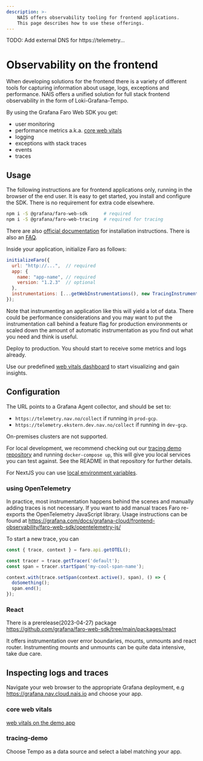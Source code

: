 ```yaml
---
description: >-
    NAIS offers observability tooling for frontend applications.
    This page describes how to use these offerings.
---
```


TODO: Add external DNS for https://telemetry...

# Observability on the frontend

When developing solutions for the frontend there is a variety of different tools for capturing information about
usage, logs, exceptions and performance. NAIS offers a unified solution for full stack frontend observability in
the form of Loki-Grafana-Tempo.

By using the Grafana Faro Web SDK you get:
- user monitoring
- performance metrics a.k.a. [core web vitals](https://web.dev/vitals/)
- logging
- exceptions with stack traces
- events
- traces

## Usage

The following instructions are for frontend applications only, running in the browser of the end user.
It is easy to get started, you install and configure the SDK. There is no requirement for extra code elsewhere.

```sh
npm i -S @grafana/faro-web-sdk      # required
npm i -S @grafana/faro-web-tracing  # required for tracing
```

There are also [official documentation](https://grafana.com/docs/grafana-cloud/frontend-observability/) for installation
instructions. There is also an [FAQ](https://grafana.com/docs/grafana-cloud/frontend-observability/faro-web-sdk/faq/).

Inside your application, initialize Faro as follows:

```js
initializeFaro({
  url: "http://...",  // required
  app: {
    name: "app-name", // required
    version: "1.2.3"  // optional
  },
  instrumentations: [...getWebInstrumentations(), new TracingInstrumentation()],
});
```

Note that instrumenting an application like this will yield a lot of data. There could be
performance considerations and you may want to put the instrumentation call behind a feature flag
for production environments or scaled down the amount of automatic instrumentation as you find
out what you need and think is useful.


Deploy to production. You should start to receive some metrics and logs already.

Use our predefined [web vitals dashboard](https://grafana.nav.cloud.nais.io/d/k8g_nks4z/frontend-web-vitals) to start visualizing and gain insights.


## Configuration

The URL points to a Grafana Agent collector, and should be set to:
- `https://telemetry.nav.no/collect` if running in `prod-gcp`.
- `https://telemetry.ekstern.dev.nav.no/collect` if running in `dev-gcp`.

On-premises clusters are not supported.

For local development, we recommend checking out our [tracing demo repository](https://github.com/nais/tracing-demo)
and running `docker-compose up`, this will give you local services you can test against. See the README in that repository
for further details.

For NextJS you can use [local environment variables](https://nextjs.org/docs/basic-features/environment-variables).

### using OpenTelemetry

In practice, most instrumentation happens behind the scenes and manually adding traces is not necessary. If you want to add manual traces Faro re-exports the OpenTelemetry JavaScript library. Usage instructions can be found at
<https://grafana.com/docs/grafana-cloud/frontend-observability/faro-web-sdk/opentelemetry-js/>

To start a new trace, you can
```js
const { trace, context } = faro.api.getOTEL();

const tracer = trace.getTracer('default');
const span = tracer.startSpan('my-cool-span-name');

context.with(trace.setSpan(context.active(), span), () => {
  doSomething();
  span.end();
});

```

### React

There is a prerelease(2023-04-27) package <https://github.com/grafana/faro-web-sdk/tree/main/packages/react>

It offers instrumentation over error boundaries, mounts, unmounts and react router.
Instrumenting mounts and unmounts can be quite data intensive, take due care.


## Inspecting logs and traces

Navigate your web browser to the appropriate Grafana deployment, e.g https://grafana.nav.cloud.nais.io and choose your app.

### core web vitals
[web vitals on the demo app](https://grafana.nav.cloud.nais.io/d/k8g_nks4z/frontend-web-vitals)

### tracing-demo
Choose Tempo as a data source and select a label matching your app.

<!-- Local Variables: -->
<!-- jinx-languages: "en_US" -->
<!-- End: -->
